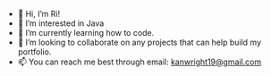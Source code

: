 - 👋 Hi, I’m Ri!
- 👀 I’m interested in Java
- 🌱 I’m currently learning how to code.
- 💞️ I’m looking to collaborate on any projects that can help build my portfolio.
- 📫 You can reach me best through email: kanwright19@gmail.com

<!---
Kanwright19/Kanwright19 is a ✨ special ✨ repository because its `README.md` (this file) appears on your GitHub profile.
You can click the Preview link to take a look at your changes.
--->
